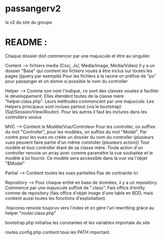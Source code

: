passangerv2
===========

la v2 du site du groupe

README :
===========
Chaque dossier doit commencer par une majuscule et être au singulier.

Content --> fichiers media (Css/, Js/, Media/Image, Media/Video)
    Il y a un dossier "Base" qui contient les fichiers voués à être inclus sur toutes les pages (jquery par exemple)
    Pour les fichiers à la racine on préfixe de "ps" pour passanger et on donne si possible le nom du controller

Helper --> Comme son nom l'indique, ce sont des classes vouées à faciliter le développement. Elles étendent toutes de la classe mère "helper.class.php".
    Leurs méthodes commencent par une majuscule.
    Les Helpers principaux sont inclues partout (via le bootstrap) (Sql/Session/View/Router). Pour les autres il faut les inclures dans les controllers voulus

MVC --> Contient le Modèle/Vue/Controleur
    Pour les controller, on suffixe du mot "Controller", pour les modèles, on suffixe du mot "Model".
    Par contre pour les vues on créée un dossier du nom du controller (plusieurs vues peuvent faire partie d'un même controller (plusieurs action))
    Tout modèle et tout controller étant de sa classe mère.
    Toute action d'un controller renvoie un array avec comme paramètre la vue souhaitée et le modèle à lui fournir.
    Ce modèle sera accessible dans la vue via l'objet "$Model"

Partial --> Contient toutes les vues partielles
    Pas de contrainte ici

Repository --> Pour chaque entité en base de données, il y a un repository.
    Commence par une majuscule suffixé de ".class".
    Fais office d'entity comme de repository (fais office d'objet image d'une table en BDD, mais contient aussi toutes les fonctions d'exploitation).

.htaccess renvoie toujorus vers l'index et on gère l'url rewritting grâce au helper "router.class.php"

bootstrap.php initialise les constantes et les variables importate du site

routes.config.php contient tous les PATH important.